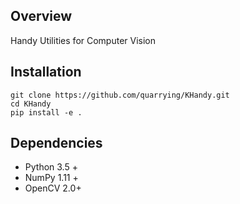 ## Overview
Handy Utilities for Computer Vision


## Installation
```
git clone https://github.com/quarrying/KHandy.git
cd KHandy
pip install -e .
```


## Dependencies
- Python 3.5 +
- NumPy 1.11 +
- OpenCV 2.0+

